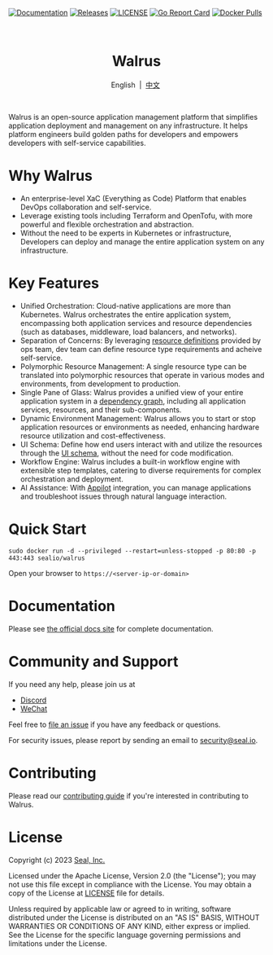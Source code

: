 [![Documentation](https://img.shields.io/github/actions/workflow/status/seal-io/docs/pages%2Fpages-build-deployment?label=Documentation)](https://seal-io.github.io/docs/quickstart)
[![Releases](https://img.shields.io/github/v/release/seal-io/walrus)](https://github.com/seal-io/walrus/releases/latest)
[![LICENSE](https://img.shields.io/github/license/seal-io/walrus)](/LICENSE)
[![Go Report Card](https://goreportcard.com/badge/github.com/seal-io/walrus)](https://goreportcard.com/report/github.com/seal-io/walrus)
[![Docker Pulls](https://img.shields.io/docker/pulls/sealio/walrus)](https://hub.docker.com/r/sealio/walrus)

<br>

<h1 align="center">Walrus</h1>

<p align="center">
        English&nbsp | &nbsp<a href="docs/README_CN.md">中文</a>&nbsp
</p>
<br>

Walrus is an open-source application management platform that simplifies application deployment and management on any infrastructure. 
It helps platform engineers build golden paths for developers and empowers developers with self-service capabilities.

# Why Walrus

- An enterprise-level XaC (Everything as Code) Platform that enables DevOps collaboration and self-service.
- Leverage existing tools including Terraform and OpenTofu, with more powerful and flexible orchestration and abstraction. 
- Without the need to be experts in Kubernetes or infrastructure, Developers can deploy and manage the entire application system on any infrastructure. 


# Key Features

- Unified Orchestration: Cloud-native applications are more than Kubernetes. Walrus orchestrates the entire application system, encompassing both application services and resource dependencies (such as databases, middleware, load balancers, and networks).
- Separation of Concerns: By leveraging [resource definitions](https://seal-io.github.io/docs/operation/resource-definition) provided by ops team, dev team can define resource type requirements and acheive self-service.
- Polymorphic Resource Management: A single resource type can be translated into polymorphic resources that operate in various modes and environments, from development to production. 
- Single Pane of Glass: Walrus provides a unified view of your entire application system in a [dependency graph](https://seal-io.github.io/docs/application/graph), including all application services, resources, and their sub-components.
- Dynamic Environment Management: Walrus allows you to start or stop application resources or environments as needed, enhancing hardware resource utilization and cost-effectiveness.
- UI Schema: Define how end users interact with and utilize the resources through the [UI schema](https://seal-io.github.io/docs/operation/template#customizing-template-ui-styles), without the need for code modification.
- Workflow Engine: Walrus includes a built-in workflow engine with extensible step templates, catering to diverse requirements for complex orchestration and deployment. 
- AI Assistance: With [Appilot](https://github.com/seal-io/appilot) integration, you can manage applications and troubleshoot issues through natural language interaction.

# Quick Start

```shell
sudo docker run -d --privileged --restart=unless-stopped -p 80:80 -p 443:443 sealio/walrus
```

Open your browser to `https://<server-ip-or-domain>`

# Documentation

Please see [the official docs site](https://seal-io.github.io/docs/) for complete documentation.

# Community and Support

If you need any help, please join us at
- [Discord](https://discord.gg/fXZUKK2baF)
- [WeChat](docs/WECHAT_CN.md)

Feel free to [file an issue](https://github.com/seal-io/walrus/issues/new) if you have any feedback or questions.

For security issues, please report by sending an email to <security@seal.io>.

# Contributing

Please read our [contributing guide](./docs/CONTRIBUTING.md) if you're interested in contributing to Walrus.

# License

Copyright (c) 2023 [Seal, Inc.](https://seal.io)

Licensed under the Apache License, Version 2.0 (the "License");
you may not use this file except in compliance with the License.
You may obtain a copy of the License at [LICENSE](./LICENSE) file for details.

Unless required by applicable law or agreed to in writing, software
distributed under the License is distributed on an "AS IS" BASIS,
WITHOUT WARRANTIES OR CONDITIONS OF ANY KIND, either express or implied.
See the License for the specific language governing permissions and
limitations under the License.
